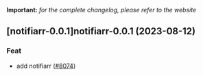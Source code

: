 **Important:**
*for the complete changelog, please refer to the website*




## [notifiarr-0.0.1]notifiarr-0.0.1 (2023-08-12)

### Feat

- add notifiarr ([#8074](https://github.com/truecharts/charts/issues/8074))
  
  